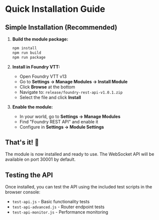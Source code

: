 # Quick Installation Guide

## Simple Installation (Recommended)

1. **Build the module package:**
   ```bash
   npm install
   npm run build
   npm run package
   ```

2. **Install in Foundry VTT:**
   - Open Foundry VTT v13
   - Go to **Settings → Manage Modules → Install Module**
   - Click **Browse** at the bottom
   - Navigate to: `release/foundry-rest-api-v1.0.1.zip`
   - Select the file and click **Install**

3. **Enable the module:**
   - In your world, go to **Settings → Manage Modules**
   - Find "Foundry REST API" and enable it
   - Configure in **Settings → Module Settings**

## That's it! 🎉

The module is now installed and ready to use. The WebSocket API will be available on port 30001 by default.

## Testing the API

Once installed, you can test the API using the included test scripts in the browser console:
- `test-api.js` - Basic functionality tests
- `test-api-advanced.js` - Router endpoint tests
- `test-api-monitor.js` - Performance monitoring